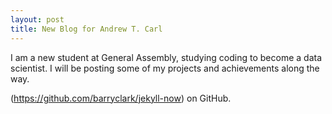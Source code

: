 ```yaml
---
layout: post
title: New Blog for Andrew T. Carl
---
```


I am a new student at General Assembly, studying coding to become a data scientist. I will be posting some of my projects and achievements along the way.

(https://github.com/barryclark/jekyll-now) on GitHub.